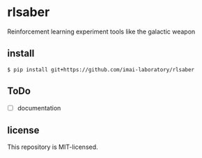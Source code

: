 # rlsaber
Reinforcement learning experiment tools like the galactic weapon

## install
```
$ pip install git+https://github.com/imai-laboratory/rlsaber
```

## ToDo
- [ ] documentation

## license
This repository is MIT-licensed.
